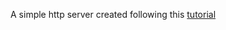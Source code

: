 A simple http server created following this [tutorial](https://medium.com/@gauravsingharoy/build-your-first-api-server-with-httprouter-in-golang-732b7b01f6ab)